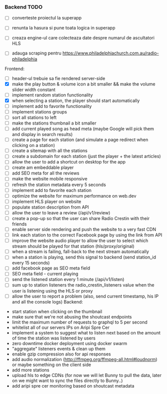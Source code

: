 ### Backend TODO
- [ ] converteste proiectul la superapp
- [ ] renunta la hasura si pune toata logica in superapp
- [ ] creaza engine-ul care colecteaza date despre numarul de ascultatori HLS
- [ ] adauga scraping pentru https://www.philadelphiachurch.com.au/radio-philadelphia


Frontend:
- [ ] header-ul trebuie sa fie rendered server-side
- [X] make the play button & volume icon a bit smaller && make the volume slider width constant
- [ ] implement random station functionality
- [X] when selecting a station, the player should start automatically
- [ ] implement add to favorite functionality
- [ ] implement stations groups
- [ ] sort all stations to left
- [ ] make the stations thumbnail a bit smaller
- [ ] add current played song as head meta (maybe Google will pick them and display in search results)
- [ ] create a page for each station (and simulate a page redirect when clicking on a station)
- [ ] create a sitemap with all the stations
- [ ] create a subdomain for each station (just the player + the latest articles)
- [ ] allow the user to add a shortcut on desktop for the app
- [ ] create am embeddable player
- [ ] add SEO meta for all the reviews
- [ ] make the website mobile responsive
- [ ] refresh the station metadata every 5 seconds
- [ ] implement add to favorite each station
- [ ] optimize the website for maximum performance on web.dev
- [ ] implement HLS player on website
- [ ] populate station description from API
- [ ] allow the user to leave a review (/api/v1/review)
- [ ] create a pop-up so that the user can share Radio Crestin with their friends
- [ ] enable server side rendering and push the website to a very fast CDN
- [ ] link each station to the correct Facebook page by using the link from API
- [ ] improve the website audio player to allow the user to select which stream should be played for that station (hls/proxy/original)
- [ ] when a stream is failing, fall-back to the next stream automatically
- [ ] when a station is playing, send this signal to backend (send station_id every 15 seconds)
- [ ] add facebook page as SEO meta field
- [ ] SEO meta field - current playing
- [ ] send the listened station every 1 minute (/api/v1/listen)
- [ ] sum up to station listeners the radio_crestin_listeners value when the user is listening using the HLS or proxy
- [ ] allow the user to report a problem (also, send current timestamp, his IP and all the console logs)
Backend:
- start station when clicking on the thumbnail
- make sure that we're not abusing the shoutcast endpoints
- limit the maximum number of requests to graphql to 5 per second
- whitelist all of our servers IPs on Aripi Spre Cer
- implement a system to suggest what to listen next based on the amount of time the station was listened by users
- zero downtime docker deployment using docker swarm
- "aggregate" listeners events & clean up them
- enable gzip compression also for api responses
- add audio normalization (http://ffmpeg.org/ffmpeg-all.html#loudnorm) or maybe something on the client side
- add more stations
- upload hls to edge CDNs (for now we will let Bunny to pull the data, later on we might want to sync the files directly to Bunny..)
- add aripi spre cer monitoring based on shoutcast metadata
